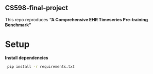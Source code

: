 ## CS598-final-project

This repo reproduces **“A Comprehensive EHR Timeseries Pre-training Benchmark”**

# Setup

**Install dependencies**  
  ```bash
   pip install -r requirements.txt
